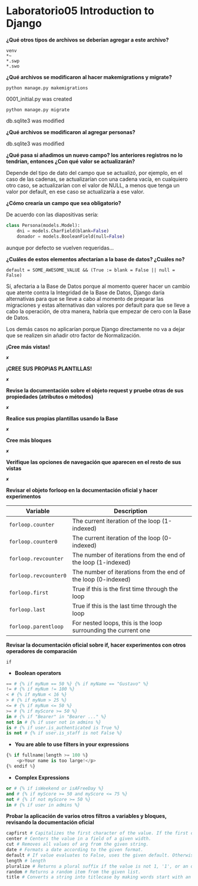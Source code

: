 # Laboratorio05 Introduction to Django
**¿Qué otros tipos de archivos se deberían agregar a este archivo?**
```
venv
*~
*.swp
*.swo
```
**¿Qué archivos se modificaron al hacer makemigrations y migrate?**

`python manage.py makemigrations`

0001_initial.py was created

`python manage.py migrate`

db.sqlite3 was modified

**¿Qué archivos se modificaron al agregar personas?**

db.sqlite3 was modified

**¿Qué pasa si añadimos un nuevo campo?  los anteriores registros no lo tendrían, entonces ¿Con qué valor se actualizarán?**

Depende del tipo de dato del campo que se actualizó, por ejemplo, en el caso
de las cadenas, se actualizarían con una cadena vacía, en cualquiero otro caso,
se actualizarían con el valor de NULL, a menos que tenga un valor por default,
en ese caso se actualizaría a ese valor.

**¿Cómo crearía un campo que sea obligatorio?**

De acuerdo con las diapositivas sería:

```python
class Persona(models.Model):
    dni = models.CharField(blank=False)
    donador = models.BooleanField(null=False)
```

aunque por defecto se vuelven requeridas...

**¿Cuáles de estos elementos afectarían  a la base de datos? ¿Cuáles no?**

`default = SOME_AWESOME_VALUE && (True := blank = False || null = False)`

Sí, afectaria a la Base de Datos porque al momento querer hacer un cambio
que atente contra la Integridad de la Base de Datos, Django daría alternativas
para que se lleve a cabo al momento de preparar las migraciones y estas alternativas dan valores por default para que se lleve a cabo la operación,
de otra manera, habría que empezar de cero con la Base de Datos.

Los demás casos no aplicarían porque Django directamente no va a dejar que se realizen sin añadir otro factor de Normalización.

**¡Cree más vistas!**

`✘`

**¡CREE SUS PROPIAS PLANTILLAS!**

`✘`

**Revise la documentación sobre el objeto request y pruebe otras de sus propiedades (atributos o métodos)**

`✘`

**Realice sus propias plantillas usando la Base**

`✘`

**Cree más bloques**

`✘`

**Verifique las opciones de navegación que aparecen en el resto de sus vistas**

`✘`

**Revisar el objeto forloop en la documentación oficial y hacer experimentos**

| Variable          | Description   |
|-------------------|-------------  |
|`forloop.counter`    |The current iteration of the loop (1-indexed)|
|`forloop.counter0`   |The current iteration of the loop (0-indexed)|
|`forloop.revcounter` |The number of iterations from the end of the loop (1-indexed)|
|`forloop.revcounter0`|The number of iterations from the end of the loop (0-indexed)|
|`forloop.first`      |True if this is the first time through the loop|
|`forloop.last`       |True if this is the last time through the loop|
|`forloop.parentloop` |For nested loops, this is the loop surrounding the current one|

**Revisar la documentación oficial sobre if, hacer experimentos con otros operadores de comparación**

`if`

* **Boolean operators**
```python
== # {% if myNum == 50 %} {% if myName == "Gustavo" %}
!= # {% if myNum != 100 %}
< # {% if myNum < 16 %}
> # {% if myNum > 25 %}
<= # {% if myNum <= 50 %}
>= # {% if myScore >= 50 %}
in # {% if "Bearer" in "Bearer ..." %}
not in # {% if user not in admins %}
is # {% if user.is_authenticated is True %}
is not # {% if user.is_staff is not False %}
```

* **You are able to use filters in your expressions**
```python
{% if fullname|length >= 100 %}
    <p>Your name is too large!</p>
{% endif %}
```

* **Complex Expressions**
```python
or # {% if isWeekend or isAFreeDay %}
and # {% if myScore >= 50 and myScore <= 75 %}
not # {% if not myScore >= 50 %}
in # {% if user in admins %}
```

**Probar la aplicación de varios otros filtros a variables y bloques, revisando la documentación oficial**

```python
capfirst # Capitalizes the first character of the value. If the first character is not a letter, this filter has no effect.
center # Centers the value in a field of a given width.
cut # Removes all values of arg from the given string.
date # Formats a date according to the given format.
default # If value evaluates to False, uses the given default. Otherwise, uses the value.
length # length
pluralize # Returns a plural suffix if the value is not 1, '1', or an object of length 1. By default, this suffix is 's'.
random # Returns a random item from the given list.
title # Converts a string into titlecase by making words start with an uppercase character and the remaining characters lowercase. This tag makes no effort to keep “trivial words” in lowercase.
```
